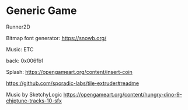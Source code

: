 
# Generic Game

Runner2D

Bitmap font generator:
https://snowb.org/

Music: ETC

back: 0x006fb1

Splash: https://opengameart.org/content/insert-coin

https://github.com/sporadic-labs/tile-extruder#readme

Music by SketchyLogic
https://opengameart.org/content/hungry-dino-9-chiptune-tracks-10-sfx